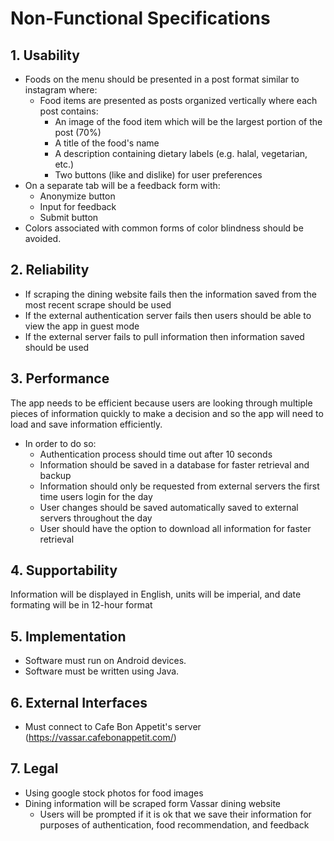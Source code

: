 # Non-Functional Specifications

## 1. Usability
* Foods on the menu should be presented in a post format similar to instagram where:
  * Food items are presented as posts organized vertically where each post contains:
    * An image of the food item which will be the largest portion of the post (70%)
    * A title of the food's name
    * A description containing dietary labels (e.g. halal, vegetarian, etc.)
    * Two buttons (like and dislike) for user preferences
* On a separate tab will be a feedback form with:
  * Anonymize button
  * Input for feedback
  * Submit button
* Colors associated with common forms of color blindness should be avoided.

## 2. Reliability
* If scraping the dining website fails then the information saved from the most recent scrape should be used
* If the external authentication server fails then users should be able to view the app in guest mode
* If the external server fails to pull information then information saved should be used

## 3. Performance
The app needs to be efficient because users are looking through multiple pieces of information quickly to make a decision and so the app will need to load and save information efficiently.
* In order to do so:
  * Authentication process should time out after 10 seconds
  * Information should be saved in a database for faster retrieval and backup
  * Information should only be requested from external servers the first time users login for the day
  * User changes should be saved automatically saved to external servers throughout the day
  * User should have the option to download all information for faster retrieval

## 4. Supportability
Information will be displayed in English, units will be imperial, and date formating will be in 12-hour format

## 5. Implementation
* Software must run on Android devices.
* Software must be written using Java.

## 6. External Interfaces
* Must connect to Cafe Bon Appetit's server (https://vassar.cafebonappetit.com/)

## 7. Legal
* Using google stock photos for food images
* Dining information will be scraped form Vassar dining website
  * Users will be prompted if it is ok that we save their information for purposes of authentication, food recommendation, and feedback